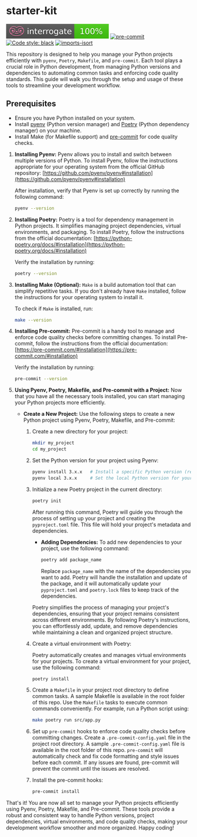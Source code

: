 # starter-kit

[![interrogate](images/interrogate_badge.svg)](https://github.com/psf/black) [![pre-commit](https://img.shields.io/badge/pre--commit-enabled-brightgreen?logo=pre-commit)](https://github.com/pre-commit/pre-commit) [![Code style: black](https://img.shields.io/badge/code%20style-black-000000.svg)](https://github.com/psf/black) [![imports-isort](https://img.shields.io/badge/%20imports-isort-%231674b1?style=flat&labelColor=ef8336)](https://pycqa.github.io/isort/)

This repository is designed to help you manage your Python projects efficiently with `pyenv`, `Poetry`, `Makefile`, and `pre-commit`. Each tool plays a crucial role in Python development, from managing Python versions and dependencies to automating common tasks and enforcing code quality standards. This guide will walk you through the setup and usage of these tools to streamline your development workflow.

## Prerequisites

- Ensure you have Python installed on your system.
- Install [pyenv](https://github.com/pyenv/pyenv) (Python version manager) and [Poetry](https://python-poetry.org/) (Python dependency manager) on your machine.
- Install Make (for Makefile support) and [pre-commit](https://pre-commit.com/) for code quality checks.

1. **Installing Pyenv:**
   Pyenv allows you to install and switch between multiple versions of Python. To install Pyenv, follow the instructions appropriate for your operating system from the official GitHub repository: [https://github.com/pyenv/pyenv#installation](https://github.com/pyenv/pyenv#installation)

   After installation, verify that Pyenv is set up correctly by running the following command:

   ```bash
   pyenv --version
   ```

2. **Installing Poetry:**
   Poetry is a tool for dependency management in Python projects. It simplifies managing project dependencies, virtual environments, and packaging. To install Poetry, follow the instructions from the official documentation: [https://python-poetry.org/docs/#installation](https://python-poetry.org/docs/#installation)

   Verify the installation by running:

   ```bash
   poetry --version
   ```

3. **Installing Make (Optional):**
   `Make` is a build automation tool that can simplify repetitive tasks. If you don't already have `Make` installed, follow the instructions for your operating system to install it.

   To check if `Make` is installed, run:

   ```bash
   make --version
   ```

4. **Installing Pre-commit:**
   Pre-commit is a handy tool to manage and enforce code quality checks before committing changes. To install Pre-commit, follow the instructions from the official documentation: [https://pre-commit.com/#installation](https://pre-commit.com/#installation)

   Verify the installation by running:

   ```bash
   pre-commit --version
   ```

5. **Using Pyenv, Poetry, Makefile, and Pre-commit with a Project:**
   Now that you have all the necessary tools installed, you can start managing your Python projects more efficiently.

   - **Create a New Project:**
     Use the following steps to create a new Python project using Pyenv, Poetry, Makefile, and Pre-commit:
     1. Create a new directory for your project:

        ```bash
        mkdir my_project
        cd my_project
        ```

     2. Set the Python version for your project using Pyenv:

        ```bash
        pyenv install 3.x.x   # Install a specific Python version (replace "3.x.x" with the desired version)
        pyenv local 3.x.x     # Set the local Python version for your project
        ```

     3. Initialize a new Poetry project in the current directory:

        ```bash
        poetry init
        ```

        After running this command, Poetry will guide you through the process of setting up your project and creating the `pyproject.toml` file. This file will hold your project's metadata and dependencies.

        - **Adding Dependencies:**
            To add new dependencies to your project, use the following command:

            ```bash
            poetry add package_name
            ```

            Replace `package_name` with the name of the dependencies you want to add. Poetry will handle the installation and update of the package, and it will automatically update your `pyproject.toml` and `poetry.lock` files to keep track of the dependencies.

        Poetry simplifies the process of managing your project's dependencies, ensuring that your project remains consistent across different environments. By following Poetry's instructions, you can effortlessly add, update, and remove dependencies while maintaining a clean and organized project structure.

     4. Create a virtual environment with Poetry:

        Poetry automatically creates and manages virtual environments for your projects. To create a virtual environment for your project, use the following command:

        ```bash
        poetry install
        ```

     5. Create a `Makefile` in your project root directory to define common tasks. A sample Makefile is available in the root folder of this repo. Use the `Makefile` tasks to execute common commands conveniently. For example, run a Python script using:

        ```bash
        make poetry run src/app.py
        ```

     6. Set up `pre-commit` hooks to enforce code quality checks before committing changes. Create a `.pre-commit-config.yaml` file in the project root directory. A sample `.pre-commit-config.yaml` file is available in the root folder of this repo.
     `pre-commit` will automatically check and fix code formatting and style issues before each commit. If any issues are found, pre-commit will prevent the commit until the issues are resolved.

     7. Install the pre-commit hooks:

        ```bash
        pre-commit install
        ```

That's it! You are now all set to manage your Python projects efficiently using Pyenv, Poetry, Makefile, and Pre-commit. These tools provide a robust and consistent way to handle Python versions, project dependencies, virtual environments, and code quality checks, making your development workflow smoother and more organized. Happy coding!
